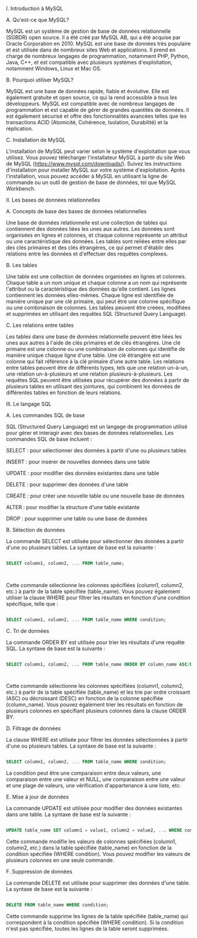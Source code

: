 
I. Introduction à MySQL

A. Qu'est-ce que MySQL?

  

MySQL est un système de gestion de base de données relationnelle (SGBDR) open source. Il a été créé par MySQL AB, qui a été acquise par Oracle Corporation en 2010. MySQL est une base de données très populaire et est utilisée dans de nombreux sites Web et applications. Il prend en charge de nombreux langages de programmation, notamment PHP, Python, Java, C++, et est compatible avec plusieurs systèmes d'exploitation, notamment Windows, Linux et Mac OS.

  

B. Pourquoi utiliser MySQL?

  

MySQL est une base de données rapide, fiable et évolutive. Elle est également gratuite et open source, ce qui la rend accessible à tous les développeurs. MySQL est compatible avec de nombreux langages de programmation et est capable de gérer de grandes quantités de données. Il est également sécurisé et offre des fonctionnalités avancées telles que les transactions ACID (Atomicité, Cohérence, Isolation, Durabilité) et la réplication.

  

C. Installation de MySQL

  

L'installation de MySQL peut varier selon le système d'exploitation que vous utilisez. Vous pouvez télécharger l'installateur MySQL à partir du site Web de MySQL (https://www.mysql.com/downloads/). Suivez les instructions d'installation pour installer MySQL sur votre système d'exploitation. Après l'installation, vous pouvez accéder à MySQL en utilisant la ligne de commande ou un outil de gestion de base de données, tel que MySQL Workbench.

  

II. Les bases de données relationnelles

A. Concepts de base des bases de données relationnelles

  

Une base de données relationnelle est une collection de tables qui contiennent des données liées les unes aux autres. Les données sont organisées en lignes et colonnes, et chaque colonne représente un attribut ou une caractéristique des données. Les tables sont reliées entre elles par des clés primaires et des clés étrangères, ce qui permet d'établir des relations entre les données et d'effectuer des requêtes complexes.

  

B. Les tables

  

Une table est une collection de données organisées en lignes et colonnes. Chaque table a un nom unique et chaque colonne a un nom qui représente l'attribut ou la caractéristique des données qu'elle contient. Les lignes contiennent les données elles-mêmes. Chaque ligne est identifiée de manière unique par une clé primaire, qui peut être une colonne spécifique ou une combinaison de colonnes. Les tables peuvent être créées, modifiées et supprimées en utilisant des requêtes SQL (Structured Query Language).

  

C. Les relations entre tables

  

Les tables dans une base de données relationnelle peuvent être liées les unes aux autres à l'aide de clés primaires et de clés étrangères. Une clé primaire est une colonne ou une combinaison de colonnes qui identifie de manière unique chaque ligne d'une table. Une clé étrangère est une colonne qui fait référence à la clé primaire d'une autre table. Les relations entre tables peuvent être de différents types, tels que une relation un-à-un, une relation un-à-plusieurs et une relation plusieurs-à-plusieurs. Les requêtes SQL peuvent être utilisées pour récupérer des données à partir de plusieurs tables en utilisant des jointures, qui combinent les données de différentes tables en fonction de leurs relations.

  

III. Le langage SQL

A. Les commandes SQL de base

  

SQL (Structured Query Language) est un langage de programmation utilisé pour gérer et interagir avec des bases de données relationnelles. Les commandes SQL de base incluent :

  

SELECT : pour sélectionner des données à partir d'une ou plusieurs tables

INSERT : pour insérer de nouvelles données dans une table

UPDATE : pour modifier des données existantes dans une table

DELETE : pour supprimer des données d'une table

CREATE : pour créer une nouvelle table ou une nouvelle base de données

ALTER : pour modifier la structure d'une table existante

DROP : pour supprimer une table ou une base de données

  

B. Sélection de données

  

La commande SELECT est utilisée pour sélectionner des données à partir d'une ou plusieurs tables. La syntaxe de base est la suivante :

  

``` SQL

SELECT column1, column2, ... FROM table_name;

  

```

  

Cette commande sélectionne les colonnes spécifiées (column1, column2, etc.) à partir de la table spécifiée (table_name). Vous pouvez également utiliser la clause WHERE pour filtrer les résultats en fonction d'une condition spécifique, telle que :

  

``` SQL

SELECT column1, column2, ... FROM table_name WHERE condition;

```

  
  
  

C. Tri de données

  

La commande ORDER BY est utilisée pour trier les résultats d'une requête SQL. La syntaxe de base est la suivante :

  

``` SQL

SELECT column1, column2, ... FROM table_name ORDER BY column_name ASC/DESC;

  

```

  

Cette commande sélectionne les colonnes spécifiées (column1, column2, etc.) à partir de la table spécifiée (table_name) et les trie par ordre croissant (ASC) ou décroissant (DESC) en fonction de la colonne spécifiée (column_name). Vous pouvez également trier les résultats en fonction de plusieurs colonnes en spécifiant plusieurs colonnes dans la clause ORDER BY.

  

D. Filtrage de données

  

La clause WHERE est utilisée pour filtrer les données sélectionnées à partir d'une ou plusieurs tables. La syntaxe de base est la suivante :

  

``` SQL

SELECT column1, column2, ... FROM table_name WHERE condition;

```

  

La condition peut être une comparaison entre deux valeurs, une comparaison entre une valeur et NULL, une comparaison entre une valeur et une plage de valeurs, une vérification d'appartenance à une liste, etc.

  

E. Mise à jour de données

  

La commande UPDATE est utilisée pour modifier des données existantes dans une table. La syntaxe de base est la suivante :

  

``` SQL

UPDATE table_name SET column1 = value1, column2 = value2, ... WHERE condition;

```

  

Cette commande modifie les valeurs de colonnes spécifiées (column1, column2, etc.) dans la table spécifiée (table_name) en fonction de la condition spécifiée (WHERE condition). Vous pouvez modifier les valeurs de plusieurs colonnes en une seule commande.

  

F. Suppression de données

  

La commande DELETE est utilisée pour supprimer des données d'une table. La syntaxe de base est la suivante :

  

``` SQL

DELETE FROM table_name WHERE condition;

```

  

Cette commande supprime les lignes de la table spécifiée (table_name) qui correspondent à la condition spécifiée (WHERE condition). Si la condition n'est pas spécifiée, toutes les lignes de la table seront supprimées.

  